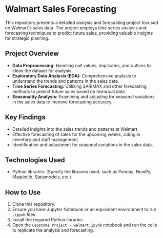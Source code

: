 # Walmart Sales Forecasting

This repository presents a detailed analysis and forecasting project focused on Walmart's sales data. The project employs time series analysis and forecasting techniques to predict future sales, providing valuable insights for strategic planning.

## Project Overview

- **Data Preprocessing:** Handling null values, duplicates, and outliers to clean the dataset for analysis.
- **Exploratory Data Analysis (EDA):** Comprehensive analysis to understand the trends and patterns in the sales data.
- **Time Series Forecasting:** Utilizing SARIMAX and other forecasting methods to predict future sales based on historical data.
- **Seasonality Analysis:** Examining and adjusting for seasonal variations in the sales data to improve forecasting accuracy.

## Key Findings

- Detailed insights into the sales trends and patterns at Walmart.
- Effective forecasting of sales for the upcoming weeks, aiding in inventory and staff management.
- Identification and adjustment for seasonal variations in the sales data.

## Technologies Used

- Python libraries: (Specify the libraries used, such as Pandas, NumPy, Matplotlib, Statsmodels, etc.)

## How to Use

1. Clone this repository.
2. Ensure you have Jupyter Notebook or an equivalent environment to run `.ipynb` files.
3. Install the required Python libraries.
4. Open the `Capstone Project - walmart.ipynb` notebook and run the cells to replicate the analysis and forecasting.



